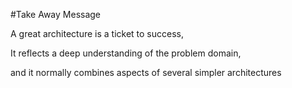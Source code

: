 #Take Away Message

A great architecture is a ticket to success,

It reflects a deep understanding of the problem domain,

and it normally combines aspects of several simpler architectures
